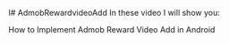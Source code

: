 I# AdmobRewardvideoAdd
In these video I will show you:

How to Implement Admob Reward Video Add in Android
